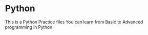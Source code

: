 # Python
This is a Python Practice files
You can learn from Basic to Advanced programming in Python
